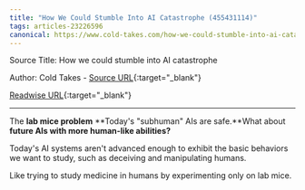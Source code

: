 ```yaml
---
title: "How We Could Stumble Into AI Catastrophe (455431114)"
tags: articles-23226596
canonical: https://www.cold-takes.com/how-we-could-stumble-into-ai-catastrophe/
---
```


Source Title: How we could stumble into AI catastrophe

Author: Cold Takes - [Source URL](https://www.cold-takes.com/how-we-could-stumble-into-ai-catastrophe/){:target="_blank"}

[Readwise URL](https://readwise.io/open/455431114){:target="_blank"}

---

The **lab mice problem** **Today's "subhuman" AIs are safe.**What about **future AIs with more human-like abilities?**

Today's AI systems aren't advanced enough to exhibit the basic behaviors we want to study, such as deceiving and manipulating humans.

Like trying to study medicine in humans by experimenting only on lab mice.
